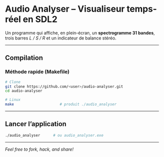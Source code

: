 # Audio Analyser – Visualiseur temps-réel en SDL2

Un programme qui affiche, en plein-écran, un **spectrogramme 31 bandes**, trois barres *L / S / R* et un indicateur de balance stéréo.

---

## Compilation

### Méthode rapide (Makefile)

```bash
# Clone
git clone https://github.com/<user>/audio-analyser.git
cd audio-analyser

# Linux
make                     # produit ./audio_analyser
```
---

## Lancer l’application

```bash
./audio_analyser      # ou audio_analyser.exe
```

---

*Feel free to fork, hack, and share!*
